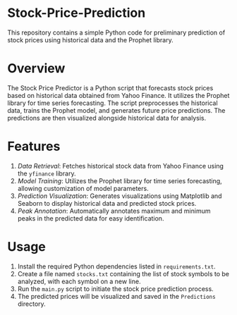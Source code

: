 # Stock-Price-Prediction
This repository contains a simple Python code for preliminary prediction of stock prices using historical data and the Prophet library.

# Overview
The Stock Price Predictor is a Python script that forecasts stock prices based on historical data obtained from Yahoo Finance. It utilizes the Prophet library for time series forecasting. The script preprocesses the historical data, trains the Prophet model, and generates future price predictions. The predictions are then visualized alongside historical data for analysis.

# Features
1. *Data Retrieval*: Fetches historical stock data from Yahoo Finance using the `yfinance` library.
2. *Model Training*: Utilizes the Prophet library for time series forecasting, allowing customization of model parameters.
3. *Prediction Visualization*: Generates visualizations using Matplotlib and Seaborn to display historical data and predicted stock prices.
4. *Peak Annotation*: Automatically annotates maximum and minimum peaks in the predicted data for easy identification.

# Usage
1. Install the required Python dependencies listed in `requirements.txt`.
2. Create a file named `stocks.txt` containing the list of stock symbols to be analyzed, with each symbol on a new line.
3. Run the `main.py` script to initiate the stock price prediction process.
4. The predicted prices will be visualized and saved in the `Predictions` directory.
